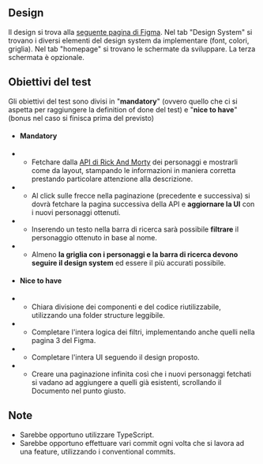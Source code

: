 ## Design

Il design si trova alla [seguente pagina di Figma](https://www.figma.com/file/z20ijkrrDMdTq1cQfGCQi5/Rick-and-Morty-The-Wave-Project). Nel tab "Design System" si trovano i diversi elementi del design system da implementare (font, colori, griglia). Nel tab "homepage" si trovano le schermate da sviluppare. La terza schermata è opzionale.

## Obiettivi del test

Gli obiettivi del test sono divisi in "**mandatory**" (ovvero quello che ci si aspetta per raggiungere la definition of done del test) e "**nice to have**" (bonus nel caso si finisca prima del previsto)

- #### Mandatory
- - Fetchare dalla [API di Rick And Morty](https://rickandmortyapi.com/) dei personaggi e mostrarli come da layout, stampando le informazioni in maniera corretta prestando particolare attenzione alla descrizione.
- - Al click sulle frecce nella paginazione (precedente e successiva) si dovrà fetchare la pagina successiva della API e **aggiornare la UI** con i nuovi personaggi ottenuti.
- - Inserendo un testo nella barra di ricerca sarà possibile **filtrare** il personaggio ottenuto in base al nome.
- - Almeno **la griglia con i personaggi e la barra di ricerca devono seguire il design system** ed essere il più accurati possibile.

- #### Nice to have
- - Chiara divisione dei componenti e del codice riutilizzabile, utilizzando una folder structure leggibile.
- - Completare l'intera logica dei filtri, implementando anche quelli nella pagina 3 del Figma.
- - Completare l'intera UI seguendo il design proposto.
- - Creare una paginazione infinita così che i nuovi personaggi fetchati si vadano ad aggiungere a quelli già esistenti, scrollando il Documento nel punto giusto.

## Note

- Sarebbe opportuno utilizzare TypeScript.
- Sarebbe opportuno effettuare vari commit ogni volta che si lavora ad una feature, utilizzando i conventional commits.
